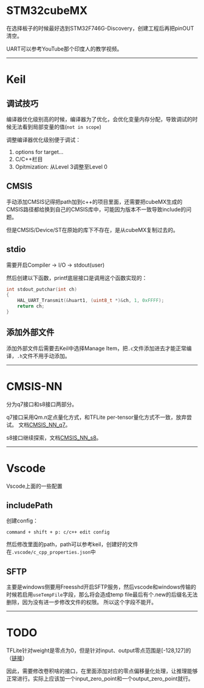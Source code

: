 # STM32cubeMX
在选择板子的时候最好选到STM32F746G-Discovery，创建工程后再把pinOUT清空。

UART可以参考YouTube那个印度人的教学视频。


------------------------------------------------------------------

# Keil

## 调试技巧
编译器优化级别高的时候，编译器为了优化，会优化变量内存分配，导致调试的时候无法看到局部变量的值(`not in scope`)

调整编译器优化级别便于调试：
1. options for target...
2. C/C++栏目
3. Opitmization: 从Level 3调整至Level 0

## CMSIS
手动添加CMSIS记得把path加到c++的项目里面，还需要把cubeMX生成的CMSIS路径都给换到自己的CMSIS库中，可能因为版本不一致导致include的问题。

但是CMSIS/Device/ST在原始的库下不存在，是从cubeMX复制过去的。

## stdio
需要开启Compiler -> I/O -> stdout(user)

然后创建以下函数，printf底层接口是调用这个函数实现的：
```c
int stdout_putchar(int ch)
{
    HAL_UART_Transmit(&huart1, (uint8_t *)&ch, 1, 0xFFFF);
    return ch;
}
```

## 添加外部文件
添加外部文件后需要去Keil中选择Manage Item，把`.c`文件添加进去才能正常编译，`.h`文件不用手动添加。



------------------------------------------------------------------

# CMSIS-NN

分为q7接口和s8接口两部分。

q7接口采用Qm.n定点量化方式，和TFLite per-tensor量化方式不一致，放弃尝试。
文档[CMSIS_NN_q7](4_cmsis_op/CMSIS_NN_q7.md)。

s8接口继续探索，文档[CMSIS_NN_s8](4_cmsis_op/CMSIS_NN_s8.md)。

------------------------------------------------------------------

# Vscode
Vscode上面的一些配置

## includePath
创建config：
```
command + shift + p: c/c++ edit config
```

然后修改里面的path，path可以参考keil，创建好的文件在`.vscode/c_cpp_properties.json`中

## SFTP
主要是windows侧要用Freesshd开启SFTP服务，然后vscode和windows传输的时候若启用`useTempFile`字段，那么将会造成temp file最后有个.new的后缀名无法删除，因为没有进一步修改文件的权限。
所以这个字段不能开。

------------------------------------------------------------------

# TODO

TFLite针对weight是零点为0，但是针对input、output零点范围是[-128,127]的（[链接](https://tensorflow.google.cn/lite/performance/quantization_spec?hl=zh-cn)）

因此，需要修改卷积啥的接口，在里面添加对应的零点偏移量化处理，让推理能够正常进行。实际上应该加一个input_zero_point和一个output_zero_point就行。